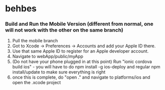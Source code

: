 # behbes

### Build and Run the Mobile Version (different from normal, one will not work with the other on the same branch)
1. Pull the mobile branch
2. Got to Xcode -> Preferences -> Accounts and add your Apple ID there.
3. Use that same Apple ID to register for an Apple developer account.
4. Navigate to webApp/public/myApp
5. (Do not have your phone plugged in at this point) Run "ionic cordova build ios" - you will have to do npm install -g ios-deploy and regular npm install/update to make sure everything is right
6. once this is complete, do "open ." and navigate to platforms/ios and open the .xcode project
